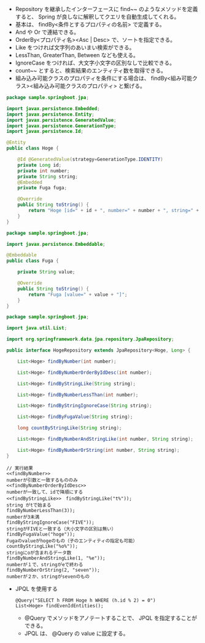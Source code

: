 * Repository を継承したインターフェースに find~~ のようなメソッドを定義すると、 Spring が良しなに解釈してクエリを自動生成してくれる。
* 基本は、 findBy<条件とするプロパティの名前> で定義する。
* And や Or で連結できる。
* OrderBy<プロパティ名><Asc | Desc> で、ソートを指定できる。
* Like をつければ文字列のあいまい検索ができる。
* LessThan, GreaterThan, Between なども使える。
* IgnoreCase をつければ、大文字小文字の区別なしで比較できる。
* count~~ とすると、検索結果のエンティティ数を取得できる。
* 組み込み可能クラスのプロパティを条件にする場合は、 findBy<組み可能クラス><組み込み可能クラスのプロパティ> と繋げる。

```java
package sample.springboot.jpa;

import javax.persistence.Embedded;
import javax.persistence.Entity;
import javax.persistence.GeneratedValue;
import javax.persistence.GenerationType;
import javax.persistence.Id;

@Entity
public class Hoge {

    @Id @GeneratedValue(strategy=GenerationType.IDENTITY)
    private Long id;
    private int number;
    private String string;
    @Embedded
    private Fuga fuga;

    @Override
    public String toString() {
        return "Hoge [id=" + id + ", number=" + number + ", string=" + string + ", fuga=" + fuga + "]";
    }
}
```

```java
package sample.springboot.jpa;

import javax.persistence.Embeddable;

@Embeddable
public class Fuga {

    private String value;

    @Override
    public String toString() {
        return "Fuga [value=" + value + "]";
    }
}
```

```java
package sample.springboot.jpa;

import java.util.List;

import org.springframework.data.jpa.repository.JpaRepository;

public interface HogeRepository extends JpaRepository<Hoge, Long> {

    List<Hoge> findByNumber(int number);

    List<Hoge> findByNumberOrderByIdDesc(int number);

    List<Hoge> findByStringLike(String string);

    List<Hoge> findByNumberLessThan(int number);

    List<Hoge> findByStringIgnoreCase(String string);

    List<Hoge> findByFugaValue(String string);

    long countByStringLike(String string);

    List<Hoge> findByNumberAndStringLike(int number, String string);

    List<Hoge> findByNumberOrString(int number, String string);
}
```

```
// 実行結果
<<findByNumber>>
numberが引数と一致するもののみ
<<findByNumberOrderByIdDesc>>
numberが一致して、idで降順にする
<<findByStringLike>>　findByStringLike("t%"));
string がtで始まる
findByNumberLessThan(3));
numberが3未満
findByStringIgnoreCase("FIVE"));
stringがFIVEと一致する（大小文字の区別は無い）
findByFugaValue("hoge"));
Fugaのvalueがhogeのもの（子のエンティティの指定も可能）
countByStringLike("%o%"));
stringにoが含まれるデータ数
findByNumberAndStringLike(1, "%e"));
numberが１で、stringがeで終わる
findByNumberOrString(2, "seven"));
numberが２か、stringがsevenのもの
```

* JPQL を使用する
    ```
    @Query("SELECT h FROM Hoge h WHERE (h.id % 2) = 0")
    List<Hoge> findEvenIdEntities();
    ```
    * @Query でメソッドをアノテートすることで、 JPQL を指定することができる。
    * JPQL は、 @Query の value に設定する。